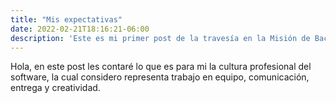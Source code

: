 ```yaml
---
title: "Mis expectativas"
date: 2022-02-21T18:16:21-06:00
description: 'Este es mi primer post de la travesía en la Misión de Backend con Node JS de Launch X.'
---
```


Hola, en este post les contaré lo que es para mi la cultura profesional del software, la cual considero representa trabajo en equipo, comunicación, entrega y creatividad.
